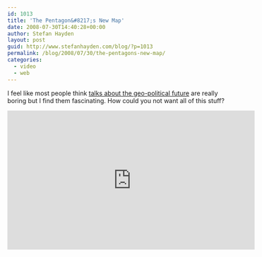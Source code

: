 ```yaml
---
id: 1013
title: 'The Pentagon&#8217;s New Map'
date: 2008-07-30T14:40:28+00:00
author: Stefan Hayden
layout: post
guid: http://www.stefanhayden.com/blog/?p=1013
permalink: /blog/2008/07/30/the-pentagons-new-map/
categories:
  - video
  - web
---
```

I feel like most people think <a href="http://youtube.com/watch?v=hg7pZi6peD4">talks about the geo-political future</a> are really boring but I find them fascinating. How could you not want all of this stuff?

<iframe width="560" height="315" src="https://www.youtube.com/embed/hg7pZi6peD4&hl=en&fs=1" title="YouTube video player" frameborder="0" allow="accelerometer; autoplay; clipboard-write; encrypted-media; gyroscope; picture-in-picture" allowfullscreen></iframe>